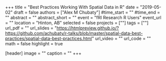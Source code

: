 +++
title = "Best Practices Working With Spatial Data in R"
date = "2019-05-02"
draft = false
authors = ["Alex M Chubaty"]
#time_start = ""
#time_end = ""
abstract = ""
abstract_short = ""
event = "fRI Research R Users"
event_url = ""
location = "Hinton, AB"
selected = false
projects = [""]
tags = [""]
url_pdf = ""
url_slides = "https://htmlpreview.github.io/?https://github.com/achubaty/r-talks/blob/master/spatial-data-best-practices/spatial-data-best-practices.html"
url_video = ""
url_code = ""
math = false
highlight = true

[header]
image = ""
caption = ""
+++
